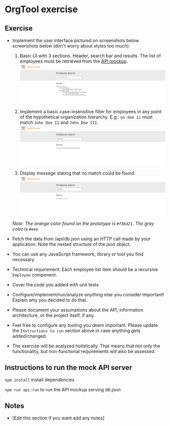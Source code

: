 # OrgTool exercise

## Exercise

- Implement the user interface pictured on screenshots below screenshots below (don't worry about styles too much):

  1. Basic UI with 3 sections. Header, search bar and results.
  The list of employees must be retrieved from the [API mockup](http://localhost:4000/employees).
  ![initial state](./screenshots/InitialState.png)
  
  2. Implement a basic case-insensitive filter for employees in any point of the hypothetical organization hierarchy. E.g.: `on doe ii` must match `John Doe II` and `John Doe III`.
  ![deep node found](./screenshots/DeepNodeFound.png)
  
  3. Display message stating that no match could be found.
  ![empty state](./screenshots/EmptyState.png)

  _Note: The orange color found on the prototype is `#f36d21`. The gray color is `#eee`_
  
- Fetch the data from /api/db.json using an HTTP call made by your application. Note the nested structure of the json object.
- You can use any JavaScript framework, library or tool you find necessary
- Technical requirement: Each employee list item should be a recursive `Employee` component.
- Cover the code you added with unit tests
- Configure/implement/run/analyze _anything_ else you consider important! Explain why you decided to do that.
- Please document your assumptions about the API, information architecture, or the project itself, if any.
- Feel free to configure any tooling you deem important. Please update the `Instructions to run` section above in case anything gets added/changed.
- The exercise will be analyzed holistically. That means that not only the functionality, but non-functional requirements will also be assessed.

## Instructions to run the mock API server

`npm install` install dependencies

`npm run api:run` to run the API mockup serving db.json

## Notes
- [Edit this section if you want add any notes]
